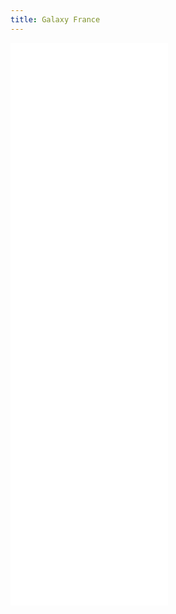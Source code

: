 ```yaml
---
title: Galaxy France
---
```


<slot name="/bare/fr/usegalaxy/notices" />

<!--Carousel /-->

<slot name="/ifb/lead1" />
<slot name="/ifb/lead2" />


<slot name="/ifb/main1" />
<slot name="/ifb/main2" />
<slot name="/ifb/main3" />

<p></p>

<iframe title="Recent Galaxy France news" height="450"
 class="resize-y" src="/bare/fr/latest/news/" scrolling="no"
 style="width: 50%; border: none; vertical-align: top">
</iframe>
<iframe title="Recent Galaxy France events" height="450"
 class="resize-y" src="/bare/fr/latest/events/" scrolling="no"
 style="width: 50%; border: none; vertical-align: top">
</iframe>

<p></p>

<footer>
<slot name="/ifb/site-footer" />
</footer>
